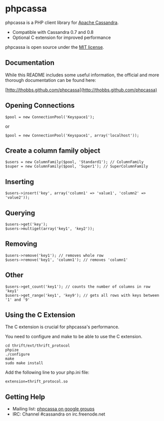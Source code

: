 phpcassa
========
phpcassa is a PHP client library for [Apache Cassandra](http://cassandra.apache.org).

* Compatible with Cassandra 0.7 and 0.8
* Optional C extension for improved performance

phpcassa is open source under the [MIT license](http://www.opensource.org/licenses/mit-license.php).

Documentation
-------------

While this README includes some useful information, the official and more
thorough documentation can be found here:

[http://thobbs.github.com/phpcassa](http://thobbs.github.com/phpcassa)

Opening Connections
-------------------

    $pool = new ConnectionPool('Keyspace1');

or

    $pool = new ConnectionPool('Keyspace1', array('localhost'));

Create a column family object
-----------------------------

    $users = new ColumnFamily($pool, 'Standard1'); // ColumnFamily
    $super = new ColumnFamily($pool, 'Super1'); // SuperColumnFamily

Inserting
---------

    $users->insert('key', array('column1' => 'value1', 'column2' => 'value2'));

Querying
--------

    $users->get('key');
    $users->multiget(array('key1', 'key2'));

Removing
--------

    $users->remove('key1'); // removes whole row
    $users->remove('key1', 'column1'); // removes 'column1'

Other
-----

    $users->get_count('key1'); // counts the number of columns in row 'key1'
    $users->get_range('key1', 'key9'); // gets all rows with keys between '1' and '9'

Using the C Extension
---------------------

The C extension is crucial for phpcassa's performance.

You need to configure and make to be able to use the C extension.

    cd thrift/ext/thrift_protocol
    phpize
    ./configure
    make
    sudo make install

Add the following line to your php.ini file:

    extension=thrift_protocol.so

Getting Help
------------

* Mailing list: [phpcassa on google groups](http://groups.google.com/group/phpcassa)
* IRC: Channel #cassandra on irc.freenode.net
